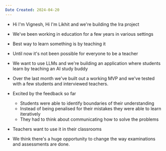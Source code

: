 ```yaml
---
Date Created: 2024-04-20
---
```

- Hi I'm Vignesh, Hi I'm Likhit and we're building the Ira project

- We've been working in education for a few years in various settings
- Best way to learn something is by teaching it
- Until now it's not been possible for everyone to be a teacher
- We want to use LLMs and we're building an application where students learn by teaching an AI study buddy

- Over the last month we've built out a working MVP and we've tested with a few students and interviewed teachers.
- Excited by the feedback so far
	- Students were able to identify boundaries of their understanding
	- Instead of being penalised for their mistakes they were able to learn iteratively
	- They had to think about communicating how to solve the problems
- Teachers want to use it in their classrooms 
- We think there's a huge opportunity to change the way examinations and assessments are done. 